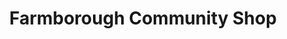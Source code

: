 ---
title: "Farmborough Community Shop"
url: /bath/farmborough-community-shop/
shop: Lebensmittel
---